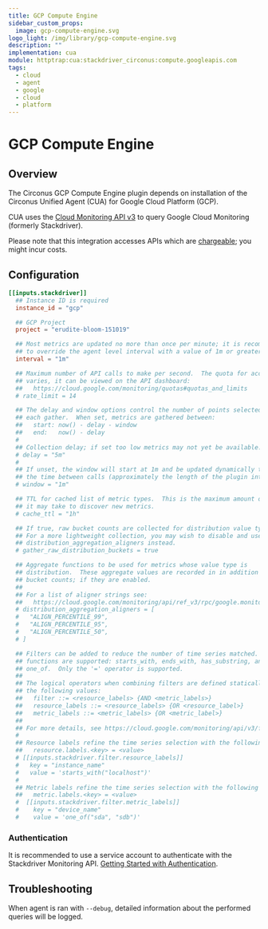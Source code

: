 ```yaml
---
title: GCP Compute Engine
sidebar_custom_props:
  image: gcp-compute-engine.svg
logo_light: /img/library/gcp-compute-engine.svg
description: ""
implementation: cua
module: httptrap:cua:stackdriver_circonus:compute.googleapis.com
tags:
  - cloud
  - agent
  - google
  - cloud
  - platform
---
```


# GCP Compute Engine

## Overview

The Circonus GCP Compute Engine plugin depends on installation of the Circonus Unified Agent (CUA) for Google Cloud Platform (GCP).

CUA uses the [Cloud Monitoring API v3](https://cloud.google.com/monitoring/api/v3/) to query Google Cloud Monitoring (formerly Stackdriver).

Please note that this integration accesses APIs which are [chargeable](https://cloud.google.com/stackdriver/pricing#stackdriver_monitoring_services); you might incur costs.

## Configuration

```toml
[[inputs.stackdriver]]
  ## Instance ID is required
  instance_id = "gcp"

  ## GCP Project
  project = "erudite-bloom-151019"

  ## Most metrics are updated no more than once per minute; it is recommended
  ## to override the agent level interval with a value of 1m or greater.
  interval = "1m"

  ## Maximum number of API calls to make per second.  The quota for accounts
  ## varies, it can be viewed on the API dashboard:
  ##   https://cloud.google.com/monitoring/quotas#quotas_and_limits
  # rate_limit = 14

  ## The delay and window options control the number of points selected on
  ## each gather.  When set, metrics are gathered between:
  ##   start: now() - delay - window
  ##   end:   now() - delay
  #
  ## Collection delay; if set too low metrics may not yet be available.
  # delay = "5m"
  #
  ## If unset, the window will start at 1m and be updated dynamically to span
  ## the time between calls (approximately the length of the plugin interval).
  # window = "1m"

  ## TTL for cached list of metric types.  This is the maximum amount of time
  ## it may take to discover new metrics.
  # cache_ttl = "1h"

  ## If true, raw bucket counts are collected for distribution value types.
  ## For a more lightweight collection, you may wish to disable and use
  ## distribution_aggregation_aligners instead.
  # gather_raw_distribution_buckets = true

  ## Aggregate functions to be used for metrics whose value type is
  ## distribution.  These aggregate values are recorded in in addition to raw
  ## bucket counts; if they are enabled.
  ##
  ## For a list of aligner strings see:
  ##   https://cloud.google.com/monitoring/api/ref_v3/rpc/google.monitoring.v3#aligner
  # distribution_aggregation_aligners = [
  #   "ALIGN_PERCENTILE_99",
  #   "ALIGN_PERCENTILE_95",
  #   "ALIGN_PERCENTILE_50",
  # ]

  ## Filters can be added to reduce the number of time series matched.  All
  ## functions are supported: starts_with, ends_with, has_substring, and
  ## one_of.  Only the '=' operator is supported.
  ##
  ## The logical operators when combining filters are defined statically using
  ## the following values:
  ##   filter ::= <resource_labels> {AND <metric_labels>}
  ##   resource_labels ::= <resource_labels> {OR <resource_label>}
  ##   metric_labels ::= <metric_labels> {OR <metric_label>}
  ##
  ## For more details, see https://cloud.google.com/monitoring/api/v3/filters
  #
  ## Resource labels refine the time series selection with the following expression:
  ##   resource.labels.<key> = <value>
  # [[inputs.stackdriver.filter.resource_labels]]
  #   key = "instance_name"
  #   value = 'starts_with("localhost")'
  #
  ## Metric labels refine the time series selection with the following expression:
  ##   metric.labels.<key> = <value>
  #  [[inputs.stackdriver.filter.metric_labels]]
  #    key = "device_name"
  #    value = 'one_of("sda", "sdb")'
```

### Authentication

It is recommended to use a service account to authenticate with the
Stackdriver Monitoring API. [Getting Started with Authentication](https://cloud.google.com/docs/authentication/getting-started).

## Troubleshooting

When agent is ran with `--debug`, detailed information about the performed
queries will be logged.
